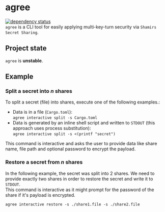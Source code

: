 # agree

[![dependency status](https://deps.rs/repo/github/replicadse/agree/status.svg)](https://deps.rs/repo/github/replicadse/agree)\
`agree` is a CLI tool for easily applying multi-key-turn security via `Shamirs Secret Sharing`.

## Project state

`agree` is **unstable**.

## Example

### Split a secret into _n_ shares

To split a secret (file) into shares, execute one of the following examples.:

* Data is in a file (`Cargo.toml`): \
  `agree interactive split -s Cargo.toml`
* Data is generated by an inline shell script and written to `STDOUT` (this approach uses process substitution): \
  `agree interactive split -s <(printf "secret")`

This command is interactive and asks the user to provide data like share name, file path and optional password to encrypt the payload.

### Restore a secret from _n_ shares

In the following example, the secret was split into 2 shares. We need to provide exactly two shares in order to restore the secret and write it to `STDOUT`.\
This command is interactive as it might prompt for the password of the share if it's payload is encrypted.

```
agree interactive restore -s ./share1.file -s ./share2.file
```
